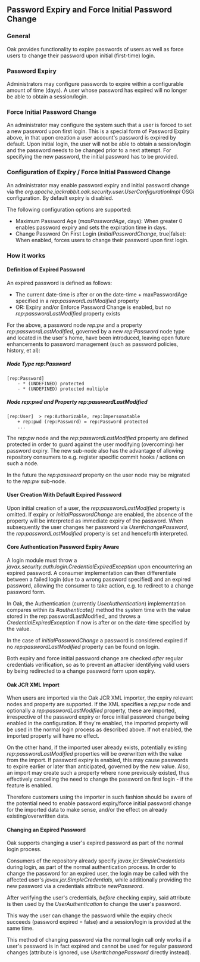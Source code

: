 <!--
   Licensed to the Apache Software Foundation (ASF) under one or more
   contributor license agreements.  See the NOTICE file distributed with
   this work for additional information regarding copyright ownership.
   The ASF licenses this file to You under the Apache License, Version 2.0
   (the "License"); you may not use this file except in compliance with
   the License.  You may obtain a copy of the License at

       http://www.apache.org/licenses/LICENSE-2.0

   Unless required by applicable law or agreed to in writing, software
   distributed under the License is distributed on an "AS IS" BASIS,
   WITHOUT WARRANTIES OR CONDITIONS OF ANY KIND, either express or implied.
   See the License for the specific language governing permissions and
   limitations under the License.
-->

Password Expiry and Force Initial Password Change
--------------------------------------------------------------------------------

### General

Oak provides functionality to expire passwords of users as well as force
users to change their password upon initial (first-time) login.

### Password Expiry

Administrators may configure passwords to expire within a configurable 
amount of time (days). A user whose password has expired will no longer
be able to obtain a session/login.

### Force Initial Password Change

An administrator may configure the system such that a user is forced to
set a new password upon first login. This is a special form of Password 
Expiry above, in that upon creation a user account's password 
is expired by default. Upon initial login, the user will not be able
to obtain a session/login and the password needs to be changed prior
to a next attempt. For specifying the new password, the initial password 
has to be provided.

### Configuration of Expiry / Force Initial Password Change

An administrator may enable password expiry and initial password change 
via the _org.apache.jackrabbit.oak.security.user.UserConfigurationImpl_
OSGi configuration. By default expiry is disabled.

The following configuration options are supported:

- Maximum Password Age (_maxPasswordAge_, days): When greater 0 enables password 
  expiry and sets the expiration time in days.
- Change Password On First Login (_initialPasswordChange_, true|false): 
  When enabled, forces users to change their password upon first login.

### How it works

#### Definition of Expired Password

An expired password is defined as follows:

- The current date-time is after or on the date-time + maxPasswordAge 
  specified in a _rep:passwordLastModified_ property
- OR: Expiry and/or Enforce Password Change is enabled, but no
  _rep:passwordLastModified_ property exists

For the above, a password node _rep:pw_ and a property _rep:passwordLastModified_,
governed by a new _rep:Password_ node type and located in the user's home, have 
been introduced, leaving open future enhancements to password management 
(such as password policies, history, et al):

##### Node Type rep:Password

    [rep:Password]
        - * (UNDEFINED) protected
        - * (UNDEFINED) protected multiple

##### Node rep:pwd and Property rep:passwordLastModified

    [rep:User]  > rep:Authorizable, rep:Impersonatable
        + rep:pwd (rep:Password) = rep:Password protected
        ...
        
The _rep:pw_ node and the _rep:passwordLastModified_ property are defined
protected in order to guard against the user modifying (overcoming) her 
password expiry. The new sub-node also has the advantage of allowing repository 
consumers to e.g. register specific commit hooks / actions on such a node.

In the future the _rep:password_ property on the user node may be migrated 
to the _rep:pw_ sub-node.

#### User Creation With Default Expired Password

Upon initial creation of a user, the _rep:passwordLastModified_ property is
omitted. If expiry or _initialPasswordChange_ are enabled, the absence of the
property will be interpreted as immediate expiry of the password. When
subsequently the user changes her password via _User#changePassword_, the
_rep:passwordLastModified_ property is set and henceforth interpreted.

#### Core Authentication Password Expiry Aware

A login module must throw a _javax.security.auth.login.CredentialExpiredException_
upon encountering an expired password. A consumer implementation can then 
differentiate between a failed login (due to a wrong password specified) and an
expired password, allowing the consumer to take action, e.g. to redirect to a
change password form.

In Oak, the Authentication (currently _UserAuthentication_) implementation
compares within its _#authenticate()_ method the system time with the value
stored in the rep:passwordLastModified_ and throws a _CredentialExpiredException_
if now is after or on the date-time specified by the value.

In the case of _initialPasswordChange_ a password is considered expired if no
_rep:passwordLastModified_ property can be found on login.

Both expiry and force initial password change are checked *after* regular 
credentials verification, so as to prevent an attacker identifying valid users
by being redirected to a change password form upon expiry.

#### Oak JCR XML Import

When users are imported via the Oak JCR XML importer, the expiry relevant
nodes and property are supported. If the XML specifies a _rep:pw_ node and
optionally a _rep:passwordLastModified_ property, these are imported, irrespective
of the password expiry or force initial password change being enabled in the
configuration. If they're enabled, the imported property will be used in the
normal login process as described above. If not enabled, the imported property
will have no effect.

On the other hand, if the imported user already exists, potentially existing 
_rep:passwordLastModified_ properties will be overwritten with the value from
the import. If password expiry is enabled, this may cause passwords to expire
earlier or later than anticipated, governed by the new value. Also, an import
may create such a property where none previously existed, thus effectively
cancelling the need to change the password on first login - if the feature
is enabled.

Therefore customers using the importer in such fashion should be aware of the
potential need to enable password expiry/force initial password change for the
imported data to make sense, and/or the effect on already existing/overwritten
data.

#### Changing an Expired Password

Oak supports changing a user's expired password as part of the normal login
process.

Consumers of the repository already specify _javax.jcr.SimpleCredentials_ during
login, as part of the normal authentication process. In order to change the
password for an expired user, the login may be called with the affected user's
_javax.jcr.SimpleCredentials_, while additionally providing the new password
via a credentials attribute _newPassword_.

After verifying the user's credentials, *before* checking expiry, said attribute
is then used by the _UserAuthentication_ to change the user's password.

This way the user can change the password while the expiry check succeeds
(password expired = false) and a session/login is provided at the same time.

This method of changing password via the normal login call only works if a
user's password is in fact expired and cannot be used for regular password
changes (attribute is ignored, use _User#changePassword_ directly instead).
